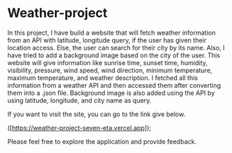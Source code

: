# Weather-project
In this project, I have build a website that will fetch weather information from an API with latitude, longitude query, if the user has given their location access. Else, the user can search for their city by its name.
Also, I have tried to add a background image based on the city of the user.
This website will give information like sunrise time, sunset time, humidity, visibility, pressure, wind speed, wind direction, minimum temperature, maximum temperature, and weather description.
I fetched all this information from a weather API and then accessed them after converting them into a .json file.
Background image is also added using the API by using latitude, longitude, and city name as query.


If you want to visit the site, you can go to the link give below.

([https://weather-project-seven-eta.vercel.app]);

Please feel free to explore the application and provide feedback.
